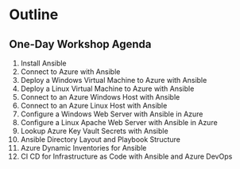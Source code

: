 # Outline

## One-Day Workshop Agenda

1. Install Ansible
2. Connect to Azure with Ansible
3. Deploy a Windows Virtual Machine to Azure with Ansible
4. Deploy a Linux Virtual Machine to Azure with Ansible
5. Connect to an Azure Windows Host with Ansible
6. Connect to an Azure Linux Host with Ansible
7. Configure a Windows Web Server with Ansible in Azure
8. Configure a Linux Apache Web Server with Ansible in Azure
9. Lookup Azure Key Vault Secrets with Ansible
10. Ansible Directory Layout and Playbook Structure
11. Azure Dynamic Inventories for Ansible
12. CI CD for Infrastructure as Code with Ansible and Azure DevOps

